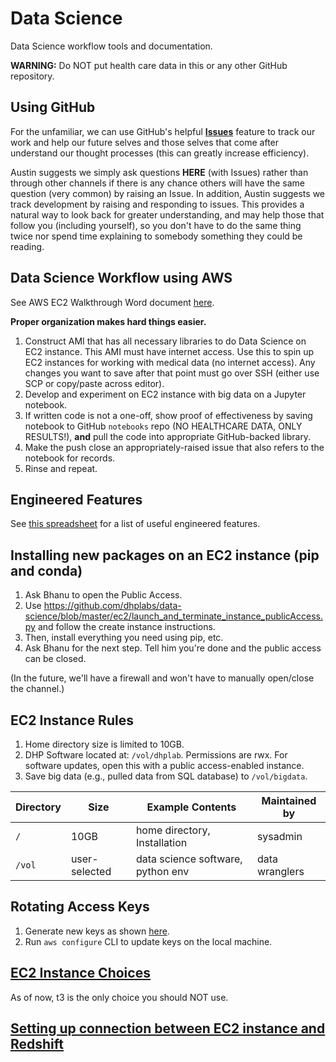 # Data Science

Data Science workflow tools and documentation.

**WARNING:** Do NOT put health care data in this or any other GitHub
repository.

## Using GitHub

For the unfamiliar, we can use GitHub's helpful [**Issues**](https://guides.github.com/features/issues/)
feature to track
our work and help our future selves and those selves that come after understand
our thought processes (this can greatly increase efficiency).

Austin suggests we simply ask questions **HERE** (with Issues) rather than through other
channels if there is any chance others will have the same question (very
common) by raising an Issue. In addition, Austin suggests we track  development
by raising and responding to issues. This provides a natural way to look back
for greater understanding, and may  help those that follow you (including
yourself), so you don't have to do the same thing twice nor spend time
explaining to somebody something they could be reading.

## Data Science Workflow using AWS

See AWS EC2 Walkthrough Word document [here](https://launchpointcorporation-my.sharepoint.com/:w:/g/personal/aprivett_discoveryhealthpartners_com/EX0oajtn7hlGr1dBPc25V-QB3zYM6DeV2hQXwdgj2XdRxQ?e=TnLsiU).

**Proper organization makes hard things easier.**

1. Construct AMI that has all necessary libraries to do Data Science on EC2
instance. This AMI must have internet access. Use this to spin up EC2
instances for working with medical data (no internet access). Any changes you
want to save after that point must go over SSH (either use SCP or copy/paste
across editor).
2. Develop and experiment on EC2 instance with big data on a Jupyter notebook.
3. If written code is not a one-off, show proof of effectiveness by saving
notebook to GitHub `notebooks` repo (NO HEALTHCARE DATA, ONLY RESULTS!),
**and** pull the code into appropriate GitHub-backed library.
4. Make the push close an appropriately-raised issue that also refers to the
notebook for records.
5. Rinse and repeat.

## Engineered Features

See [this spreadsheet](https://launchpointcorporation-my.sharepoint.com/:x:/g/personal/aprivett_discoveryhealthpartners_com/EaaAFunfBMZNh6Wyx5AI6PcB5_wDyeEuFUX5QQevik3nCA?e=poLise) 
for a list of useful engineered features.

## Installing new packages on an EC2 instance (pip and conda)

1. Ask Bhanu to open the Public Access.
1. Use https://github.com/dhplabs/data-science/blob/master/ec2/launch_and_terminate_instance_publicAccess.py and follow the create instance instructions.
2. Then, install everything you need using pip, etc.
3. Ask Bhanu for the next step. Tell him you're done and the public access can be closed.

(In the future, we'll have a firewall and won't have to manually open/close the channel.)

## EC2 Instance Rules

1. Home directory size is limited to 10GB.
2. DHP Software located at: `/vol/dhplab`. Permissions are rwx. For software updates, open this with a public access-enabled instance.
3. Save big data (e.g., pulled data from SQL database) to `/vol/bigdata`.

| Directory | Size          | Example Contents                  | Maintained by  |
| --------- | ------------- | --------------------------------- | -------------- |
| `/`       | 10GB          | home directory, Installation      | sysadmin       |
| `/vol`    | user-selected | data science software, python env | data wranglers |

## Rotating Access Keys
1. Generate new keys as shown [here](https://aws.amazon.com/blogs/security/how-to-rotate-access-keys-for-iam-users/).
2. Run `aws configure` CLI to update keys on the local machine.

## [EC2 Instance Choices](https://www.ec2instances.info/)
As of now, t3 is the only choice you should NOT use.

## [Setting up connection between EC2 instance and Redshift](https://github.com/dhplabs/data-science/issues/10#issuecomment-444999492)
